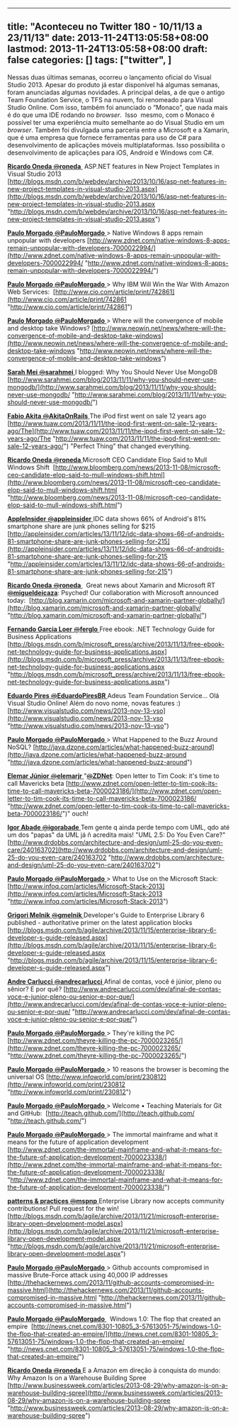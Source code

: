 
---
title: "Aconteceu no Twitter 180 - 10/11/13 a 23/11/13"
date: 2013-11-24T13:05:58+08:00
lastmod: 2013-11-24T13:05:58+08:00
draft: false
categories: []
tags: ["twitter", ]
---


Nessas duas últimas semanas, ocorreu o lançamento oficial do Visual Studio 2013. Apesar do produto já estar disponível há algumas semanas, foram anunciadas algumas novidades. A principal delas, a de que o antigo Team Foundation Service, o TFS na nuvem, foi renomeado para Visual Studio Online. Com isso, também foi anunciado o “Monaco”, que nada mais é do que uma IDE rodando no *browser*.  Isso  mesmo, com o Monaco é possível ter uma experiência muito semelhante ao do Visual Studio em um *browser*. Também foi divulgada uma parceria entre a Microsoft e a Xamarin, que é uma empresa que fornece ferramentas para uso de C# para desenvolvimento de aplicações móveis multiplataformas. Isso possibilita o desenvolvimento de aplicações para iOS, Android e Windows com C#. 

[**Ricardo Oneda** ‏<s>@</s>**roneda** ](https://twitter.com/roneda) ASP.NET features in New Project Templates in Visual Studio 2013  [http://blogs.msdn.com/b/webdev/archive/2013/10/16/asp-net-features-in-new-project-templates-in-visual-studio-2013.aspx](http://blogs.msdn.com/b/webdev/archive/2013/10/16/asp-net-features-in-new-project-templates-in-visual-studio-2013.aspx "http://blogs.msdn.com/b/webdev/archive/2013/10/16/asp-net-features-in-new-project-templates-in-visual-studio-2013.aspx")   

[**Paulo Morgado** ‏<s>@</s>**PauloMorgado** ](https://twitter.com/PauloMorgado) > Native Windows 8 apps remain unpopular with developers [http://www.zdnet.com/native-windows-8-apps-remain-unpopular-with-developers-7000022994/](http://www.zdnet.com/native-windows-8-apps-remain-unpopular-with-developers-7000022994/ "http://www.zdnet.com/native-windows-8-apps-remain-unpopular-with-developers-7000022994/")   

[**Paulo Morgado** ‏<s>@</s>**PauloMorgado** ](https://twitter.com/PauloMorgado) > Why IBM Will Win the War With Amazon Web Services:  [http://www.cio.com/article/print/742861](http://www.cio.com/article/print/742861 "http://www.cio.com/article/print/742861")   

[**Paulo Morgado** ‏<s>@</s>**PauloMorgado** ](https://twitter.com/PauloMorgado) > Where will the convergence of mobile and desktop take Windows? [http://www.neowin.net/news/where-will-the-convergence-of-mobile-and-desktop-take-windows](http://www.neowin.net/news/where-will-the-convergence-of-mobile-and-desktop-take-windows "http://www.neowin.net/news/where-will-the-convergence-of-mobile-and-desktop-take-windows")   

[**Sarah Mei** ‏<s>@</s>**sarahmei** ](https://twitter.com/sarahmei) I blogged: Why You Should Never Use MongoDB  [http://www.sarahmei.com/blog/2013/11/11/why-you-should-never-use-mongodb/](http://www.sarahmei.com/blog/2013/11/11/why-you-should-never-use-mongodb/ "http://www.sarahmei.com/blog/2013/11/11/why-you-should-never-use-mongodb/")   

[**Fabio Akita** ‏<s>@</s>**AkitaOnRails** ](https://twitter.com/AkitaOnRails) The iPod first went on sale 12 years ago [http://www.tuaw.com/2013/11/11/the-ipod-first-went-on-sale-12-years-ago/The](http://www.tuaw.com/2013/11/11/the-ipod-first-went-on-sale-12-years-ago/The "http://www.tuaw.com/2013/11/11/the-ipod-first-went-on-sale-12-years-ago/") "Perfect Thing" that changed everything.   

[**Ricardo Oneda** ‏<s>@</s>**roneda** ](https://twitter.com/roneda) Microsoft CEO Candidate Elop Said to Mull Windows Shift  [http://www.bloomberg.com/news/2013-11-08/microsoft-ceo-candidate-elop-said-to-mull-windows-shift.html](http://www.bloomberg.com/news/2013-11-08/microsoft-ceo-candidate-elop-said-to-mull-windows-shift.html "http://www.bloomberg.com/news/2013-11-08/microsoft-ceo-candidate-elop-said-to-mull-windows-shift.html")   

[**AppleInsider** ‏<s>@</s>**appleinsider** ](https://twitter.com/appleinsider) IDC data shows 66% of Android's 81% smartphone share are junk phones selling for $215 [http://appleinsider.com/articles/13/11/12/idc-data-shows-66-of-androids-81-smartphone-share-are-junk-phones-selling-for-215](http://appleinsider.com/articles/13/11/12/idc-data-shows-66-of-androids-81-smartphone-share-are-junk-phones-selling-for-215 "http://appleinsider.com/articles/13/11/12/idc-data-shows-66-of-androids-81-smartphone-share-are-junk-phones-selling-for-215")   

[**Ricardo Oneda** ‏<s>@</s>**roneda** ](https://twitter.com/roneda)  Great news about Xamarin and Microsoft RT [<s>@</s>**migueldeicaza**](https://twitter.com/migueldeicaza): Psyched! Our collaboration with Microsoft announced today:  [http://blog.xamarin.com/microsoft-and-xamarin-partner-globally/](http://blog.xamarin.com/microsoft-and-xamarin-partner-globally/ "http://blog.xamarin.com/microsoft-and-xamarin-partner-globally/")   

[**Fernando Garcia Loer** ‏<s>@</s>**ferglo** ](https://twitter.com/ferglo) Free ebook: .NET Technology Guide for Business Applications  [http://blogs.msdn.com/b/microsoft_press/archive/2013/11/13/free-ebook-net-technology-guide-for-business-applications.aspx](http://blogs.msdn.com/b/microsoft_press/archive/2013/11/13/free-ebook-net-technology-guide-for-business-applications.aspx "http://blogs.msdn.com/b/microsoft_press/archive/2013/11/13/free-ebook-net-technology-guide-for-business-applications.aspx")   

[**Eduardo Pires** ‏<s>@</s>**EduardoPiresBR** ](https://twitter.com/EduardoPiresBR) Adeus Team Foundation Service... Olá Visual Studio Online! Além do novo nome, novas features :) [http://www.visualstudio.com/news/2013-nov-13-vso](http://www.visualstudio.com/news/2013-nov-13-vso "http://www.visualstudio.com/news/2013-nov-13-vso")   

[**Paulo Morgado** ‏<s>@</s>**PauloMorgado** ](https://twitter.com/PauloMorgado) > What Happened to the Buzz Around NoSQL? [http://java.dzone.com/articles/what-happened-buzz-around](http://java.dzone.com/articles/what-happened-buzz-around "http://java.dzone.com/articles/what-happened-buzz-around")   

[**Elemar Júnior** ‏<s>@</s>**elemarjr** ](https://twitter.com/elemarjr) "[<s>@</s>**ZDNet**](https://twitter.com/ZDNet): Open letter to Tim Cook: it's time to call Mavericks beta [http://www.zdnet.com/open-letter-to-tim-cook-its-time-to-call-mavericks-beta-7000023186/](http://www.zdnet.com/open-letter-to-tim-cook-its-time-to-call-mavericks-beta-7000023186/ "http://www.zdnet.com/open-letter-to-tim-cook-its-time-to-call-mavericks-beta-7000023186/")" ouch!   

[**Igor Abade** ‏<s>@</s>**igorabade** ](https://twitter.com/igorabade) Tem gente q ainda perde tempo com UML, qdo até um dos "papas" da UML já ñ acredita mais! "UML 2.5: Do You Even Care?" [http://www.drdobbs.com/architecture-and-design/uml-25-do-you-even-care/240163702](http://www.drdobbs.com/architecture-and-design/uml-25-do-you-even-care/240163702 "http://www.drdobbs.com/architecture-and-design/uml-25-do-you-even-care/240163702")   

[**Paulo Morgado** ‏<s>@</s>**PauloMorgado** ](https://twitter.com/PauloMorgado) > What to Use on the Microsoft Stack:  [http://www.infoq.com/articles/Microsoft-Stack-2013](http://www.infoq.com/articles/Microsoft-Stack-2013 "http://www.infoq.com/articles/Microsoft-Stack-2013")   

[**Grigori Melnik** ‏<s>@</s>**gmelnik** ](https://twitter.com/gmelnik) Developer's Guide to Enterprise Library 6 published - authoritative primer on the latest application blocks [http://blogs.msdn.com/b/agile/archive/2013/11/15/enterprise-library-6-developer-s-guide-released.aspx](http://blogs.msdn.com/b/agile/archive/2013/11/15/enterprise-library-6-developer-s-guide-released.aspx "http://blogs.msdn.com/b/agile/archive/2013/11/15/enterprise-library-6-developer-s-guide-released.aspx")   

[**Andre Carlucci** ‏<s>@</s>**andrecarlucci** ](https://twitter.com/andrecarlucci) Afinal de contas, você é júnior, pleno ou sênior? E por quê? [http://www.andrecarlucci.com/dev/afinal-de-contas-voce-e-junior-pleno-ou-senior-e-por-que/](http://www.andrecarlucci.com/dev/afinal-de-contas-voce-e-junior-pleno-ou-senior-e-por-que/ "http://www.andrecarlucci.com/dev/afinal-de-contas-voce-e-junior-pleno-ou-senior-e-por-que/")   

[**Paulo Morgado** ‏<s>@</s>**PauloMorgado** ](https://twitter.com/PauloMorgado) > They're killing the PC  [http://www.zdnet.com/theyre-killing-the-pc-7000023265/](http://www.zdnet.com/theyre-killing-the-pc-7000023265/ "http://www.zdnet.com/theyre-killing-the-pc-7000023265/")   

[**Paulo Morgado** ‏<s>@</s>**PauloMorgado** ](https://twitter.com/PauloMorgado) > 10 reasons the browser is becoming the universal OS [http://www.infoworld.com/print/230812](http://www.infoworld.com/print/230812 "http://www.infoworld.com/print/230812")   

[**Paulo Morgado** ‏<s>@</s>**PauloMorgado** ](https://twitter.com/PauloMorgado) > Welcome • Teaching Materials for Git and GitHub:  [http://teach.github.com/](http://teach.github.com/ "http://teach.github.com/")   

[**Paulo Morgado** ‏<s>@</s>**PauloMorgado** ](https://twitter.com/PauloMorgado) > The immortal mainframe and what it means for the future of application development [http://www.zdnet.com/the-immortal-mainframe-and-what-it-means-for-the-future-of-application-development-7000023338/](http://www.zdnet.com/the-immortal-mainframe-and-what-it-means-for-the-future-of-application-development-7000023338/ "http://www.zdnet.com/the-immortal-mainframe-and-what-it-means-for-the-future-of-application-development-7000023338/")   

[**patterns & practices** ‏<s>@</s>**mspnp** ](https://twitter.com/mspnp) Enterprise Library now accepts community contributions! Pull request for the win!  [http://blogs.msdn.com/b/agile/archive/2013/11/21/microsoft-enterprise-library-open-development-model.aspx](http://blogs.msdn.com/b/agile/archive/2013/11/21/microsoft-enterprise-library-open-development-model.aspx "http://blogs.msdn.com/b/agile/archive/2013/11/21/microsoft-enterprise-library-open-development-model.aspx")   

[**Paulo Morgado** ‏<s>@</s>**PauloMorgado** ](https://twitter.com/PauloMorgado) > Github accounts compromised in massive Brute-Force attack using 40,000 IP addresses [http://thehackernews.com/2013/11/github-accounts-compromised-in-massive.html](http://thehackernews.com/2013/11/github-accounts-compromised-in-massive.html "http://thehackernews.com/2013/11/github-accounts-compromised-in-massive.html")   

[**Paulo Morgado** ‏<s>@</s>**PauloMorgado** ](https://twitter.com/PauloMorgado)  Windows 1.0: The flop that created an empire  [http://news.cnet.com/8301-10805_3-57613051-75/windows-1.0-the-flop-that-created-an-empire/](http://news.cnet.com/8301-10805_3-57613051-75/windows-1.0-the-flop-that-created-an-empire/ "http://news.cnet.com/8301-10805_3-57613051-75/windows-1.0-the-flop-that-created-an-empire/")   

[**Ricardo Oneda** ‏<s>@</s>**roneda** ](https://twitter.com/roneda) E a Amazon em direção à conquista do mundo: Why Amazon Is on a Warehouse Building Spree [http://www.businessweek.com/articles/2013-08-29/why-amazon-is-on-a-warehouse-building-spree](http://www.businessweek.com/articles/2013-08-29/why-amazon-is-on-a-warehouse-building-spree "http://www.businessweek.com/articles/2013-08-29/why-amazon-is-on-a-warehouse-building-spree")

